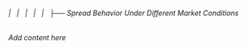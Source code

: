 ###### |   |   |   |   |   ├── Spread Behavior Under Different Market Conditions

*Add content here*